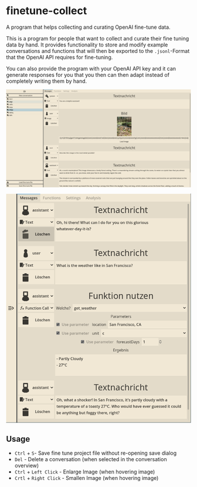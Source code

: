 # finetune-collect
A program that helps collecting and curating OpenAI fine-tune data.

This is a program for people that want to collect and curate their fine tuning data by hand. It provides functionality to store and modify example conversations and functions that will then be exported to the `.jsonl`-Format that the OpenAI API requires for fine-tuning.

You can also provide the program with your OpenAI API key and it can generate responses for you that you then can then adapt instead of completely writing them by hand.

![conversation_example](presentation/image_example.png)





![function_example](presentation/function_example_vertical.png)

## Usage

- `Ctrl` + `S`- Save fine tune project file without re-opening save dialog
- `Del` - Delete a conversation (when selected in the conversation overview)
- `Ctrl` + `Left Click` - Enlarge Image (when hovering image)
- `Crtl` + `Right Click` - Smallen Image (when hovering image)
